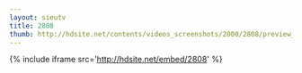 ```yaml
---
layout: sieutv
title: 2808
thumb: http://hdsite.net/contents/videos_screenshots/2000/2808/preview_360p.mp4.jpg
---
```

{% include iframe src='http://hdsite.net/embed/2808' %}
 
